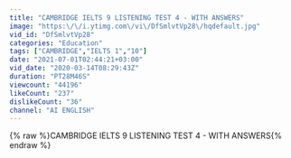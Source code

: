 ```yaml
---
title: "CAMBRIDGE IELTS 9 LISTENING TEST 4 - WITH ANSWERS"
image: "https:\/\/i.ytimg.com\/vi\/DfSmlvtVp28\/hqdefault.jpg"
vid_id: "DfSmlvtVp28"
categories: "Education"
tags: ["CAMBRIDGE","IELTS 1","10"]
date: "2021-07-01T02:44:21+03:00"
vid_date: "2020-03-14T08:29:43Z"
duration: "PT28M46S"
viewcount: "44196"
likeCount: "237"
dislikeCount: "36"
channel: "AI ENGLISH"
---
```

{% raw %}CAMBRIDGE IELTS 9 LISTENING TEST 4 - WITH ANSWERS{% endraw %}
